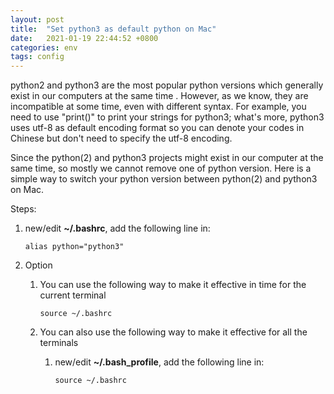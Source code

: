 ```yaml
---
layout: post
title:  "Set python3 as default python on Mac"
date:   2021-01-19 22:44:52 +0800
categories: env
tags: config
---
```

python2 and python3 are the most popular python versions which generally exist in our computers at the same time . However, as we know, they are incompatible at some time, even with different syntax. For example, you need to use "print()" to print your strings for python3; what's more, python3 uses utf-8 as default encoding format so you can denote your codes in Chinese but don't need to specify the utf-8 encoding.

Since the python(2) and python3 projects might exist in our computer at the same time, so mostly we cannot remove one of python version. Here is a simple way to switch your python version between python(2) and python3 on Mac.

Steps:

1. new/edit **~/.bashrc**, add the following line in:

   `alias python="python3"`

2. Option

   1. You can use the following way to make it effective in time for the current terminal

      `source ~/.bashrc`

   2. You can also use the following way to make it effective for all the terminals

      1. new/edit **~/.bash_profile**, add the following line in:

         `source ~/.bashrc`